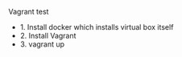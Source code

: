 Vagrant test

<ul>
    <li>1. Install docker which installs virtual box itself</li>
    <li>2. Install Vagrant</li>
    <li>3. vagrant up</li>
</ul>
